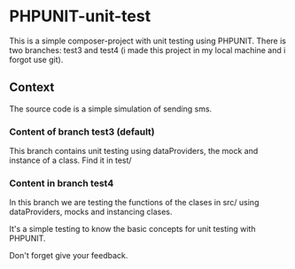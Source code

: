 # PHPUNIT-unit-test
This is a simple composer-project with unit testing using PHPUNIT. There is two branches: test3 and test4 (i made this project in my local machine and i forgot use git).

## Context
The source code is a simple simulation of sending sms.

### Content of branch test3 (default)
This branch contains unit testing using dataProviders, the mock and instance of a class.
Find it in test/

### Content in branch test4
In this branch we are testing the functions of the clases in src/ using dataProviders, mocks and instancing clases.

It's a simple testing to know the basic concepts for unit testing with PHPUNIT.

Don't forget give your feedback.
